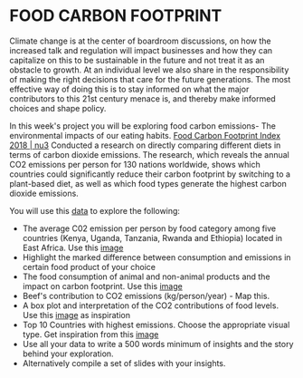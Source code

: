 # FOOD CARBON FOOTPRINT 

Climate change is at the center of boardroom discussions, on how the increased 
talk and regulation will impact businesses and how they can capitalize on this to 
be sustainable in the future and not treat it as an obstacle to growth. At an individual 
level we also share in the responsibility of making the right decisions that care for 
the future generations. The most effective way of doing this is to stay informed on what 
the major contributors to this 21st century menace is, and thereby make informed choices 
and shape policy. 

In this week's project you will be exploring food carbon emissions- The environmental 
impacts of our eating habits. 
[Food Carbon Footprint Index 2018 | nu3](https://www.nu3.de/blogs/nutrition/food-carbon-footprint-index-2018) Conducted a research on directly comparing different 
diets in terms of carbon dioxide emissions. The research, which reveals the annual CO2 
emissions per person for 130 nations worldwide, shows which countries could significantly 
reduce their carbon footprint by switching to a plant-based diet, as well as which food 
types generate the highest carbon dioxide emissions.

You will use this [data](https://raw.githubusercontent.com/rfordatascience/tidytuesday/master/data/2020/2020-02-18/food_consumption.csv) to explore the following:
- The average C02 emission per person by food category among five countries 
(Kenya, Uganda, Tanzania, Rwanda and Ethiopia) located in East Africa. Use this [image](https://pbs.twimg.com/media/ERSiKrBUcAACMrL?format=png&name=900x900)
- Highlight the marked difference between consumption and emissions in certain food 
product of your choice 
- The food consumption of animal and non-animal products and the impact on carbon 
footprint. Use this [image](https://pbs.twimg.com/media/ERSiKrBUcAACMrL?format=png&name=900x900)
- Beef's contribution to CO2 emissions (kg/person/year) - Map this. 
- A box plot and interpretation of the CO2 contributions of food levels. Use this [image](https://pbs.twimg.com/media/EROivo7UYAAygul?format=jpg&name=small) as inspiration 
- Top 10 Countries with highest emissions. Choose the appropriate visual type. Get inspiration from this [image](https://pbs.twimg.com/media/ERFZGueW4AEEwSo?format=png&name=large) 
- Use all your data to write a 500 words minimum of insights and the story behind your exploration. 
- Alternatively compile a set of slides with your insights. 

